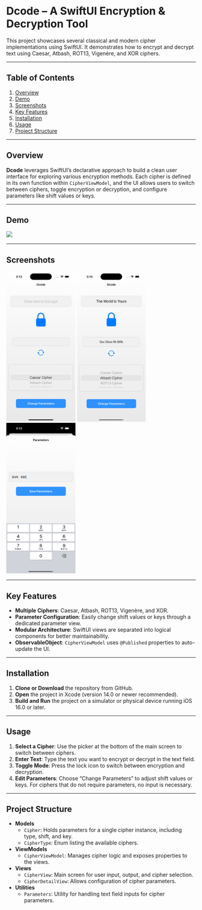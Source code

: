 # Dcode – A SwiftUI Encryption & Decryption Tool

This project showcases several classical and modern cipher implementations using SwiftUI. It demonstrates how to encrypt and decrypt text using Caesar, Atbash, ROT13, Vigenère, and XOR ciphers.

---

## Table of Contents
1. [Overview](#overview)
2. [Demo](#demo)
3. [Screenshots](#screenshots)
4. [Key Features](#key-features)
5. [Installation](#installation)
6. [Usage](#usage)
7. [Project Structure](#project-structure)

---

## Overview
**Dcode** leverages SwiftUI’s declarative approach to build a clean user interface for exploring various encryption methods. Each cipher is defined in its own function within `CipherViewModel`, and the UI allows users to switch between ciphers, toggle encryption or decryption, and configure parameters like shift values or keys.

---

## Demo

<img src="demofiles/DcodeDemo.gif" height="500">

--- 

## Screenshots

<p float="left">
  <img src="demofiles/CipherView_b.png" height="400">
  <img src="demofiles/CipherView.png" height="400">
  <img src="demofiles/DetailView.png" height="400">
</p>

---

## Key Features
- **Multiple Ciphers**: Caesar, Atbash, ROT13, Vigenère, and XOR.
- **Parameter Configuration**: Easily change shift values or keys through a dedicated parameter view.
- **Modular Architecture**: SwiftUI views are separated into logical components for better maintainability.
- **ObservableObject**: `CipherViewModel` uses `@Published` properties to auto-update the UI.

---

## Installation
1. **Clone or Download** the repository from GitHub.
2. **Open** the project in Xcode (version 14.0 or newer recommended).
3. **Build and Run** the project on a simulator or physical device running iOS 16.0 or later.

---

## Usage
1. **Select a Cipher**: Use the picker at the bottom of the main screen to switch between ciphers.
2. **Enter Text**: Type the text you want to encrypt or decrypt in the text field.
3. **Toggle Mode**: Press the lock icon to switch between encryption and decryption.
4. **Edit Parameters**: Choose “Change Parameters” to adjust shift values or keys. For ciphers that do not require parameters, no input is necessary.

---

## Project Structure
- **Models**  
  - `Cipher`: Holds parameters for a single cipher instance, including type, shift, and key.
  - `CipherType`: Enum listing the available ciphers.
- **ViewModels**  
  - `CipherViewModel`: Manages cipher logic and exposes properties to the views.
- **Views**  
  - `CipherView`: Main screen for user input, output, and cipher selection.
  - `CipherDetailView`: Allows configuration of cipher parameters.
- **Utilities**  
  - `Parameters`: Utility for handling text field inputs for cipher parameters.


